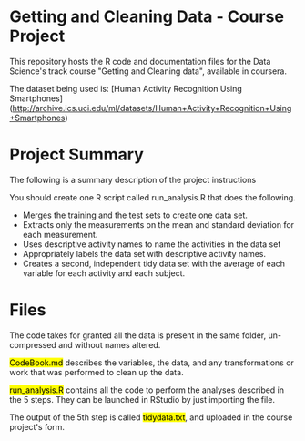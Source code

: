Getting and Cleaning Data - Course Project
==========================================
This repository hosts the R code and documentation files for the Data Science's track course "Getting and Cleaning data", available in coursera.  

The dataset being used is: [Human Activity Recognition Using Smartphones] (http://archive.ics.uci.edu/ml/datasets/Human+Activity+Recognition+Using+Smartphones)  

Project Summary
===============
The following is a summary description of the project instructions  

You should create one R script called run_analysis.R that does the following.  

* Merges the training and the test sets to create one data set.  
* Extracts only the measurements on the mean and standard deviation for each measurement.
* Uses descriptive activity names to name the activities in the data set
* Appropriately labels the data set with descriptive activity names.
* Creates a second, independent tidy data set with the average of each variable for each activity and each subject.

Files
=====
The code takes for granted all the data is present in the same folder, un-compressed and without names altered.  

<mark>CodeBook.md</mark> describes the variables, the data, and any transformations or work that was performed to clean up the data.  

<mark>run_analysis.R</mark> contains all the code to perform the analyses described in the 5 steps. They can be launched in RStudio by just importing the file.  

The output of the 5th step is called <mark>tidydata.txt</mark>, and uploaded in the course project's form.  


